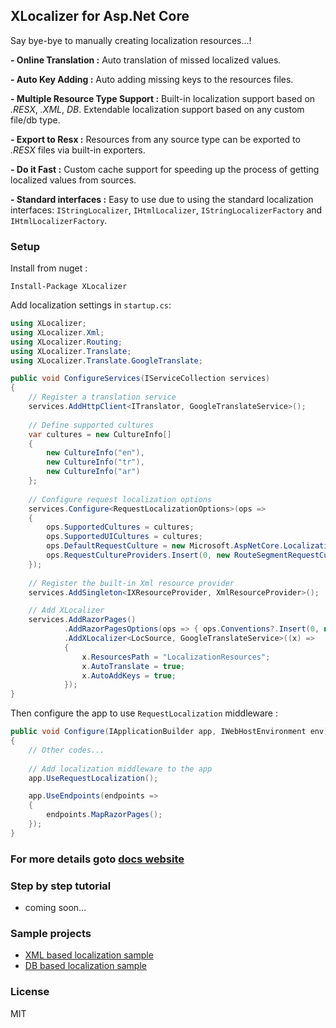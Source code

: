 ## XLocalizer for Asp.Net Core 
Say bye-bye to manually creating localization resources...! 

**- Online Translation :** Auto translation of missed localized values.

**- Auto Key Adding :** Auto adding missing keys to the resources files.

**- Multiple Resource Type Support :** Built-in localization support based on _.RESX_, _.XML_, _DB_. Extendable localization support based on any custom file/db type.

**- Export to Resx :** Resources from any source type can be exported to _.RESX_ files via built-in exporters.

**- Do it Fast :** Custom cache support for speeding up the process of getting localized values from sources.

**- Standard interfaces :** Easy to use due to using the standard localization interfaces: `IStringLocalizer`, `IHtmlLocalizer`, `IStringLocalizerFactory` and `IHtmlLocalizerFactory`.

### Setup
Install from nuget :
````
Install-Package XLocalizer
````

Add localization settings in `startup.cs`:
````cs
using XLocalizer;
using XLocalizer.Xml;
using XLocalizer.Routing;
using XLocalizer.Translate;
using XLocalizer.Translate.GoogleTranslate;

public void ConfigureServices(IServiceCollection services)
{
    // Register a translation service
    services.AddHttpClient<ITranslator, GoogleTranslateService>();
    
    // Define supported cultures
    var cultures = new CultureInfo[]
    {
        new CultureInfo("en"),
        new CultureInfo("tr"),
        new CultureInfo("ar")
    };
    
    // Configure request localization options
    services.Configure<RequestLocalizationOptions>(ops =>
    {
        ops.SupportedCultures = cultures;
        ops.SupportedUICultures = cultures;
        ops.DefaultRequestCulture = new Microsoft.AspNetCore.Localization.RequestCulture("en");
        ops.RequestCultureProviders.Insert(0, new RouteSegmentRequestCultureProvider(cultures));
    });
    
    // Register the built-in Xml resource provider
    services.AddSingleton<IXResourceProvider, XmlResourceProvider>();   

    // Add XLocalizer
    services.AddRazorPages()
            .AddRazorPagesOptions(ops => { ops.Conventions?.Insert(0, new RouteTemplateModelConventionRazorPages()); })
            .AddXLocalizer<LocSource, GoogleTranslateService>((x) =>
            {
                x.ResourcesPath = "LocalizationResources";
                x.AutoTranslate = true;
                x.AutoAddKeys = true;
            });
}
````

Then configure the app to use `RequestLocalization` middleware :
````cs
public void Configure(IApplicationBuilder app, IWebHostEnvironment env)
{
    // Other codes...
    
    // Add localization middleware to the app
    app.UseRequestLocalization();

    app.UseEndpoints(endpoints =>
    {
        endpoints.MapRazorPages();
    });
}
````

### For more details goto [docs website](http://docs.ziyad.info/XLocalizer)

### Step by step tutorial 
 * coming soon...

### Sample projects
 * [XML based localization sample](https://github.com/LazZiya/XLocalizer.Samples/tree/master/XmlLocalizationSample)
 * [DB based localization sample](https://github.com/LazZiya/XLocalizer.Samples/tree/master/DbLocalizationSample)

### License
MIT

[1]:https://github.com/LazZiya/XLocalizer.Translate
